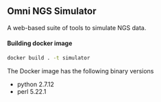 ## Omni NGS Simulator

A web-based suite of tools to simulate NGS data.

#### Building docker image

```bash
docker build . -t simulator
```

The Docker image has the following binary versions
- python 2.7.12
- perl 5.22.1